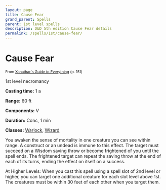 ```yaml
---
layout: page
title: Cause Fear
grand_parent: Spells
parent: 1st level spells 
description: D&D 5th edition Cause Fear details
permalink: /spells/1st/cause-fear/
---
```


# Cause Fear

<small>From <a target="_blank" href="https://dnd.wizards.com/products/tabletop-games/rpg-products/xanathars-guide-everything">Xanathar's Guide to Everything</a> (p. 151)</small>

1st level necromancy

**Casting time:** 1 a

**Range:** 60 ft

**Components:** V 

**Duration:** Conc, 1 min

**Classes:** [Warlock](/classes/warlock/), [Wizard](/classes/wizard/)

You awaken the sense of mortality in one creature you can see within range. A construct or an undead is immune to this effect. The target must succeed on a Wisdom saving throw or become frightened of you until the spell ends. The frightened target can repeat the saving throw at the end of each of its turns, ending the effect on itself on a success.

   At Higher Levels: When you cast this spell using a spell slot of 2nd level or higher, you can target one additional creature for each slot level above 1st. The creatures must be within 30 feet of each other when you target them.